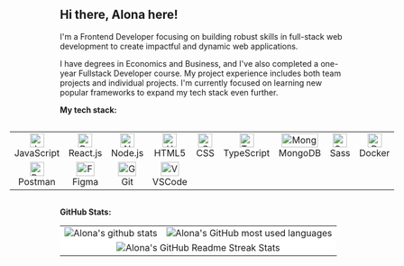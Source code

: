 ## Hi there, Alona here!

I'm a Frontend Developer focusing on building robust skills in full-stack web development to create impactful and dynamic web applications.

I have degrees in Economics and Business, and I've also completed a one-year Fullstack Developer course. My project experience includes both team projects and individual projects. I'm currently focused on learning new popular frameworks to expand my tech stack even further.

**My tech stack:**

<div style="display: flex; justify-content: center;">
    <div>
        <table style="text-align: center;">
            <tr>
                <td align="center" width="88">
                    <img src="https://upload.wikimedia.org/wikipedia/commons/thumb/6/6a/JavaScript-logo.png/32px-JavaScript-logo.png" alt="JavaScript Logo" height="25">
                    <br>
                    <span>JavaScript</span>
                </td>
                <td align="center" width="88">
                    <img src="https://upload.wikimedia.org/wikipedia/commons/thumb/a/a7/React-icon.svg/32px-React-icon.svg.png" alt="React Logo" height="25">
                    <br>
                    <span>React.js</span>
                </td>
                <td align="center" width="88">
                    <img src="https://upload.wikimedia.org/wikipedia/commons/d/d9/Node.js_logo.svg" alt="Node.js Logo" height="25">
                    <br>
                    <span>Node.js</span>
                </td>
                <td align="center" width="88">
                    <img src="https://upload.wikimedia.org/wikipedia/commons/thumb/6/61/HTML5_logo_and_wordmark.svg/240px-HTML5_logo_and_wordmark.svg.png" alt="HTML Logo" height="25">
                    <br>
                    <span>HTML5</span>
                </td>
                <td align="center" width="88">
                    <img src="https://upload.wikimedia.org/wikipedia/commons/thumb/d/d5/CSS3_logo_and_wordmark.svg/245px-CSS3_logo_and_wordmark.svg.png" alt="CSS Logo" height="25">
                    <br>
                    <span>CSS</span>
                </td>
                <td align="center" width="88">
                    <img src="https://raw.githubusercontent.com/remojansen/logo.ts/master/ts.png" alt="TypeScript Logo" height="25">
                    <br>
                    <span>TypeScript</span>
                </td>
                <td align="center" width="88">
                    <img src="https://webassets.mongodb.com/_com_assets/cms/mongodb_logo1-76twgcu2dm.png" alt="MongoDB Logo" width="65" height="25">
                    <br>
                    <span>MongoDB</span>
                </td>
                <td align="center" width="88">
                    <img src="https://upload.wikimedia.org/wikipedia/commons/thumb/9/96/Sass_Logo_Color.svg/1200px-Sass_Logo_Color.svg.png" alt="Sass Logo" height="25">
                    <br>
                    <span>Sass</span>
                </td>
                <td align="center" width="88">
                    <img src="https://upload.wikimedia.org/wikipedia/commons/7/79/Docker_%28container_engine%29_logo.png" alt="Docker Logo" height="25">
                    <br>
                    <span>Docker</span>
                </td>
            </tr>
            <tr>
                <td align="center" width="88">
                    <img src="https://assets.getpostman.com/common-share/postman-logo-horizontal-white.svg" alt="Postman Logo" height="25">
                    <br>
                    <span>Postman</span>
                </td>
                <td align="center" width="88">
                    <img src="https://upload.wikimedia.org/wikipedia/commons/3/33/Figma-logo.svg" alt="Figma Logo" width="32" height="25">
                    <br>
                    <span>Figma</span>
                </td>
                <td align="center" width="88">
                    <img src="https://upload.wikimedia.org/wikipedia/commons/thumb/e/e0/Git-logo.svg/1280px-Git-logo.svg.png" alt="Git Logo" width="32" height="25">
                    <br>
                    <span>Git</span>
                </td>
                 <td align="center" width="88">
                    <img src="https://upload.wikimedia.org/wikipedia/commons/thumb/9/9a/Visual_Studio_Code_1.35_icon.svg/1200px-Visual_Studio_Code_1.35_icon.svg.png" alt="VSCode Logo" width="32" height="25">
                    <br>
                    <span>VSCode</span>
                </td>
            </tr>
        </table>
    </div>
</div>

**GitHub Stats:**

<table align="center" >
  <tr>
  <td style="background-color: white">
  <img align="center" src="https://github-readme-stats.vercel.app/api?username=NZAlona&show_icons=true&hide=stars&hide_border=true" alt="Alona's github stats" />
  </td>
  <td style="background-color: white">
<img align="center" src="https://github-readme-stats.vercel.app/api/top-langs/?username=NZAlona&layout=compact&theme=buefy&hide_border=true" alt="Alona's GitHub most used languages"/>
  </td>
  </tr>
  <tr style="background-color: white">
  <td colspan=2 align="center" >
 <img src="https://github-readme-streak-stats.herokuapp.com/?user=NZAlona&hide_border=true" alt="Alona's GitHub Readme Streak Stats" />
  </td>
  </tr>
</table>
